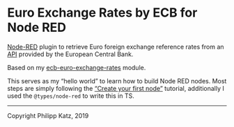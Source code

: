 # Euro Exchange Rates by ECB for Node RED

[Node-RED](https://nodered.org) plugin to retrieve Euro foreign exchange reference rates from an [API](http://www.ecb.europa.eu/stats/policy_and_exchange_rates/euro_reference_exchange_rates/html/index.en.html) provided by the European Central Bank.

Based on my [ecb-euro-exchange-rates](https://github.com/qqilihq/ecb-euro-exchange-rates) module.

This serves as my “hello world” to learn how to build Node RED nodes. Most steps are simply following the [“Create your first node”](https://nodered.org/docs/creating-nodes/first-node) tutorial, additionally I used the `@types/node-red` to write this in TS.

- - -

Copyright Philipp Katz, 2019
